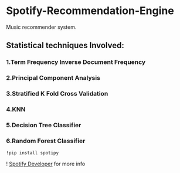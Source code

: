# Spotify-Recommendation-Engine
Music recommender system.

## Statistical techniques Involved:
### 1.Term Frequency Inverse Document Frequency
### 2.Principal Component Analysis
### 3.Stratified K Fold Cross Validation
### 4.KNN
### 5.Decision Tree Classifier
### 6.Random Forest Classifier

```
!pip install spotipy
```
! [Spotify Developer](https://beta.developer.spotify.com/documentation/web-api/) for more info 
